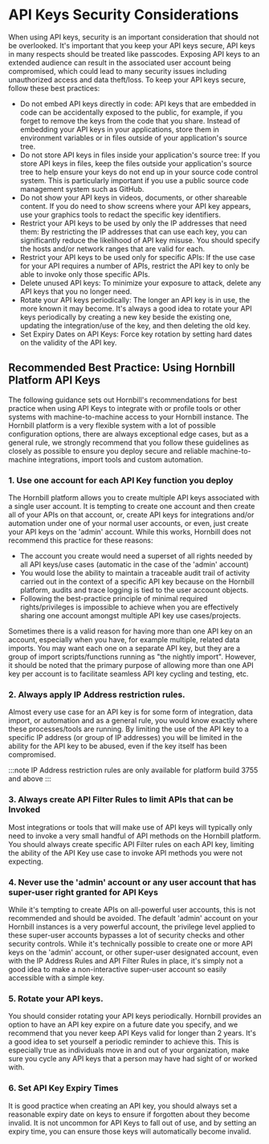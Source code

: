# API Keys Security Considerations

When using API keys, security is an important consideration that should not be overlooked.  It's important that you keep your API keys secure, API keys in many respects should be treated like passcodes. Exposing API keys to an extended audience can result in the associated user account being compromised, which could lead to many security issues including unauthorized access and data theft/loss.  To keep your API keys secure, follow these best practices:

* Do not embed API keys directly in code: API keys that are embedded in code can be accidentally exposed to the public, for example, if you forget to remove the keys from the code that you share. Instead of embedding your API keys in your applications, store them in environment variables or in files outside of your application's source tree.
* Do not store API keys in files inside your application's source tree: If you store API keys in files, keep the files outside your application's source tree to help ensure your keys do not end up in your source code control system. This is particularly important if you use a public source code management system such as GitHub.
* Do not show your API keys in videos, documents, or other shareable content. If you do need to show screens where your API key appears, use your graphics tools to redact the specific key identifiers. 
* Restrict your API keys to be used by only the IP addresses that need them: By restricting the IP addresses that can use each key, you can significantly reduce the likelihood of API key misuse. You should specify the hosts and/or network ranges that are valid for each.
* Restrict your API keys to be used only for specific APIs: If the use case for  your API requires a number of APIs, restrict the API key to only be able to invoke only those specific APIs.
* Delete unused API keys: To minimize your exposure to attack, delete any API keys that you no longer need.
* Rotate your API keys periodically: The longer an API key is in use, the more known it may become. It's always a good idea to rotate your API keys periodically by creating a new key beside the existing one, updating the integration/use of the key, and then deleting the old key. 
* Set Expiry Dates on API Keys: Force key rotation by setting hard dates on the validity of the API key. 

## Recommended Best Practice: Using Hornbill Platform API Keys

The following guidance sets out Hornbill's recommendations for best practice when using API Keys to integrate with or profile tools or other systems with machine-to-machine access to your Hornbill instance.  The Hornbill platform is a very flexible system with a lot of possible configuration options, there are always exceptional edge cases, but as a general rule, we strongly recommend that you follow these guidelines as closely as possible to ensure you deploy secure and reliable machine-to-machine integrations, import tools and custom automation. 

### 1. Use one account for each API Key function you deploy

The Hornbill platform allows you to create multiple API keys associated with a single user account. It is tempting to create one account and then create all of your APIs on that account, or, create API keys for integrations and/or automation under one of your normal user accounts, or even, just create your API keys on the 'admin' account.  While this works, Hornbill does not recommend this practice for these reasons: 

* The account you create would need a superset of all rights needed by all API keys/use cases (automatic in the case of the 'admin' account)
* You would lose the ability to maintain a traceable audit trail of activity carried out in the context of a specific API key because on the Hornbill platform, audits
and trace logging is tied to the user account objects.
* Following the best-practice principle of minimal required rights/privileges is impossible to achieve when you are effectively sharing one account amongst multiple API key use cases/projects. 

Sometimes there is a valid reason for having more than one API key on an account, especially when you have, for example multiple, related data imports.  You may want each one on a separate API key, but they are a group of import scripts/functions running as "the nightly import". However, it should be noted that the primary purpose of allowing more than one API key per account is to facilitate seamless API key cycling and testing, etc. 

### 2. Always apply IP Address restriction rules.

Almost every use case for an API key is for some form of integration, data import, or automation and as a general rule, you would know exactly where these processes/tools are running.  By limiting the use of the API key to a specific IP address (or group of IP addresses) you will be limited in the ability for the API key to be abused, even if the key itself has been compromised. 

  :::note
  IP Address restriction rules are only available for platform build 3755 and above
  :::

### 3. Always create API Filter Rules to limit APIs that can be Invoked

Most integrations or tools that will make use of API keys will typically only need to invoke a very small handful of API methods on the Hornbill platform.  You should always create specific API Filter rules on each API key, limiting the ability of the API Key use case to invoke API methods you were not expecting. 

### 4. Never use the 'admin' account or any user account that has super-user right granted for API Keys

While it's tempting to create APIs on all-powerful user accounts, this is not recommended and should be avoided.  The default 'admin' account on your Hornbill instances is a very powerful account, the privilege level applied to these super-user accounts bypasses a lot of security checks and other security controls.  While it's technically possible to create one or more API keys on the 'admin' account, or other super-user designated account, even with the IP Address Rules and API Filter Rules in place, it's simply not a good idea to make a non-interactive super-user account so easily accessible with a simple key.

### 5. Rotate your API keys.  

You should consider rotating your API keys periodically.  Hornbill provides an option to have an API key expire on a future date you specify, and we recommend that you never keep API Keys valid for longer than 2 years.  It's a good idea to set yourself a periodic reminder to achieve this.  This is especially true as individuals move in and out of your organization, make sure you cycle any API keys that a person may have had sight of or worked with. 

### 6. Set API Key Expiry Times  

It is good practice when creating an API key, you should always set a reasonable expiry date on keys to ensure if forgotten about they become invalid.  It is not uncommon for API Keys to fall out of use, and by setting an expiry time, you can ensure those keys will automatically become invalid. 

